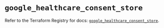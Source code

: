 # `google_healthcare_consent_store`

Refer to the Terraform Registry for docs: [`google_healthcare_consent_store`](https://registry.terraform.io/providers/hashicorp/google/6.48.0/docs/resources/healthcare_consent_store).
